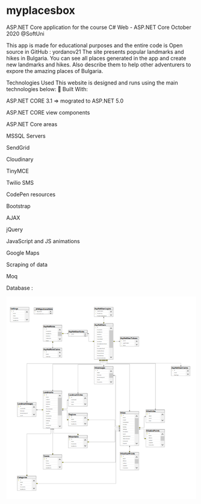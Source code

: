 # myplacesbox
ASP.NET Core application for the course C# Web - ASP.NET Core October 2020 @SoftUni

This app is made for educational purposes and the entire code is Open source in GitHub : yordanov21
The site presents popular landmarks and hikes in Bulgaria.
You can see all places generated in the app and create new landmarks and hikes. Also describe them to help 
other adventurers to expore the amazing places of Bulgaria.


Technologies Used This website is designed and runs using the main technologies below:
🔨 Built With:

ASP.NET CORE 3.1 => mograted to ASP.NET 5.0

ASP.NET CORE view components

ASP.NET Core areas

MSSQL Servers

SendGrid

Cloudinary

TinyMCE

Twilio SMS

CodePen resources

Bootstrap

AJAX 

jQuery 

JavaScript and JS animations

Google Maps

Scraping of data

Moq

Database :

![alt text](https://github.com/yordanov21/myplacesbox/blob/main/src/Web/myplacesbox.Web/wwwroot/readme/database.png)

